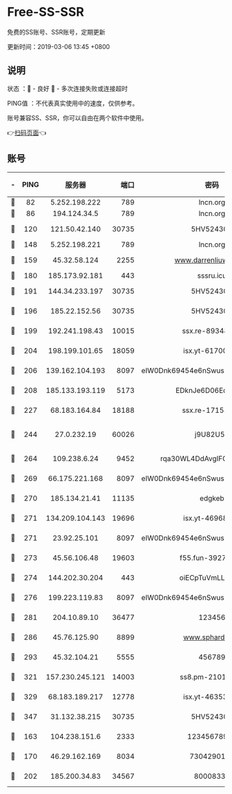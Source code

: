 # Free-SS-SSR

免费的SS账号、SSR账号，定期更新

更新时间：2019-03-06 13:45 +0800

## 说明

状态     ：🙂 - 良好 🙁 - 多次连接失败或连接超时

PING值   ：不代表真实使用中的速度，仅供参考。

账号兼容SS、SSR，你可以自由在两个软件中使用。

👉[扫码页面](https://liesauer.github.io/free-ss-ssr.github.io/)👈

## 账号

|-|PING|服务器|端口|密码|加密方式|区域|
|:----:|:----:|:-----:|-----:|:----:|:----:|:----:|
|🙂|82|5.252.198.222|789|lncn.org|rc4|JP|
|🙂|86|194.124.34.5|789|lncn.org|rc4|JP|
|🙂|120|121.50.42.140|30735|5HV52430C|aes-256-cfb|JP|
|🙂|148|5.252.198.221|789|lncn.org|rc4|JP|
|🙂|159|45.32.58.124|2255|www.darrenliuwei.com|aes-256-cfb|JP|
|🙂|180|185.173.92.181|443|sssru.icu|rc4-md5|RU|
|🙂|191|144.34.233.197|30735|5HV52430C|aes-256-cfb|US|
|🙂|196|185.22.152.56|30735|5HV52430C|aes-256-cfb|RU|
|🙂|199|192.241.198.43|10015|ssx.re-89348250|aes-256-cfb|US|
|🙂|204|198.199.101.65|18059|isx.yt-61700807|aes-256-cfb|US|
|🙂|206|139.162.104.193|8097|eIW0Dnk69454e6nSwuspv9DmS201tQ0D|aes-256-cfb|JP|
|🙂|208|185.133.193.119|5173|EDknJe6D06EoWDaw|aes-256-cfb|US|
|🙂|227|68.183.164.84|18188|ssx.re-17151822|aes-256-cfb|US|
|🙂|244|27.0.232.19|60026|j9U82U53|xchacha20-ietf-poly1305|HK|
|🙂|264|109.238.6.24|9452|rqa30WL4DdAvgIFG6Fs3znzTa|aes-256-cfb|FR|
|🙂|269|66.175.221.168|8097|eIW0Dnk69454e6nSwuspv9DmS201tQ0D|aes-256-cfb|US|
|🙂|270|185.134.21.41|11135|edgkeb|aes-256-cfb|GB|
|🙂|271|134.209.104.143|19696|isx.yt-46968452|aes-256-cfb|SG|
|🙂|271|23.92.25.101|8097|eIW0Dnk69454e6nSwuspv9DmS201tQ0D|aes-256-cfb|US|
|🙂|273|45.56.106.48|19603|f55.fun-39271360|aes-256-cfb|US|
|🙂|274|144.202.30.204|443|oiECpTuVmLLxk4Ts|aes-256-cfb|US|
|🙂|276|199.223.119.83|8097|eIW0Dnk69454e6nSwuspv9DmS201tQ0D|aes-256-cfb|US|
|🙂|281|204.10.89.10|36477|123456|aes-256-cfb|US|
|🙂|286|45.76.125.90|8899|www.sphard.com|aes-256-cfb|JP|
|🙂|293|45.32.104.21|5555|456789|aes-256-cfb|SG|
|🙂|321|157.230.245.121|14003|ss8.pm-21010216|aes-256-cfb|SG|
|🙂|329|68.183.189.217|12778|isx.yt-46353039|aes-256-cfb|SG|
|🙂|347|31.132.38.215|30735|5HV52430C|aes-256-cfb|US|
|🙂|163|104.238.151.6|2333|12345678900|aes-256-cfb|JP|
|🙂|170|46.29.162.169|8034|7304290167|aes-256-cfb|RU|
|🙂|202|185.200.34.83|34567|80008331|aes-256-cfb|US|
